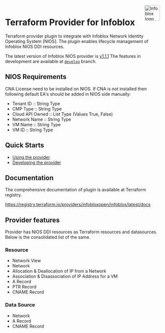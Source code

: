  <a href="https://www.infoblox.com">
    <img src="https://avatars.githubusercontent.com/u/8064882?s=400&u=3b245589302c409aff2ce2ba26d95e6df6cfe342&v=4" alt="Infoblox logo" title="Infoblox" align="right" height="50" />
</a> 
 
# Terraform Provider for Infoblox
Terraform provider plugin to integrate with Infoblox Network Identity Operating System [NIOS].
The plugin enables lifecycle management of Infoblox NIOS DDI resources.

The latest version of Infoblox NIOS provider is [v1.1.1](https://github.com/infobloxopen/terraform-provider-infoblox/releases/tag/v1.1.1)
The features in development are available at [`develop`](https://github.com/infobloxopen/terraform-provider-infoblox/tree/develop) branch.

## NIOS Requirements
CNA License need to be installed on NIOS. If CNA is not installed then following default EA's should be added in NIOS side manually:
   * Tenant ID :: String Type
   * CMP Type :: String Type
   * Cloud API Owned :: List Type (Values True, False)
   * Network Name :: String Type
   * VM Name :: String Type
   * VM ID :: String Type

## Quick Starts
- [Using the provider](docs/USING.md)
- [Developing the provider](docs/DEVELOPMENT.md)

## Documentation
The comprehensive documentation of plugin is available at Terraform registry.

https://registry.terraform.io/providers/infobloxopen/infoblox/latest/docs

## Provider features
Provider has NIOS DDI resources as Terraform resources and datasources. Below is the consolidated list of the same.
### Resource
* Network View
* Network
* Allocation & Deallocation of IP from a Network
* Association & Disassociation of IP Address for a VM
* A Record
* PTR Record
* CNAME Record

### Data Source
* Network
* A Record
* CNAME Record
